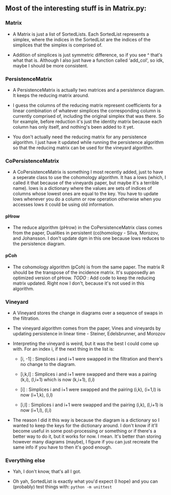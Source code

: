 ## Most of the interesting stuff is in Matrix.py:

### Matrix

* A Matrix is just a list of SortedLists. Each SortedList represents a simplex, where the indices in the SortedList are the indices of the simplices that the simplex is comprised of.

* Addition of simplices is just symmetric difference, so if you see ^ that's what that is. Although I also just have a function called 'add_col', so idk, maybe I should be more consistent.

### PersistenceMatrix

* A PersistenceMatrix is actually two matrices and a persistence diagram. It keeps the reducing matrix around.

* I guess the columns of the reducing matrix represent coefficients for a linear combination of whatever simplices the corresponding column is currently comprised of, including the original simplex that was there. So for example, before reduction it's just the identity matrix because each column has only itself, and nothing's been added to it yet.

* You don't actually need the reducing matrix for any persistence algorithm. I just have it updated while running the persistence algorithm so that the reducing matrix can be used for the vineyard algorithm.

### CoPersistenceMatrix

* A CoPersistenceMatrix is something I most recently added, just to have a seperate class to use the cohomology algorithm. It has a lows (which, I called it that because of the vineyards paper, but maybe it's a terrible name). lows is a dictionary where the values are sets of indices of columns whose lowest ones are equal to the key. You have to update lows whenever you do a column or row operation otherwise when you accesses lows it could be using old information.

#### pHrow

* The reduce algorithm (pHrow) in the CoPersistenceMatrix class comes from the paper, Dualities in persistent (co)homology - Silva, Morozov, and Johansson. I don't update dgm in this one because lows reduces to the persistence diagram.

#### pCoh

* The cohomology algorithm (pCoh) is from the same paper. The matrix R should be the transpose of the incidence matrix. It's supposedly an optimized version of pHrow.
*TODO* : Add code to keep the reducing matrix updated. Right now I don't, because it's not used in this algorithm.

### Vineyard

* A Vineyard stores the change in diagrams over a sequence of swaps in the filtration.

* The vineyard algorithm comes from the paper, Vines and vineyards by updating persistence in linear time - Steiner, Edelsbrunner, and Morozov

* Interpreting the vineyard is weird, but it was the best I could come up with. For an index i, if the next thing in the list is:

	* [i, -1] : Simplices i and i+1 were swapped in the filtration and there's no change to the diagram.

	* [i,k,l] : Simplices i and i+1 were swapped and there was a pairing (k,i), (l,i+1) which is now (k,i+1), (l,i)

	* [i]			: Simplices i and i+1 were swapped and the pairing (i,k), (i+1,l) is now (i+1,k), (i,l)

	* [i,l]		: Simplices i and i+1 were swapped and the pairing (i,k), (l,i+1) is now (i+1,l), (l,i)

* The reason I did it this way is because the diagram is a dictionary so I wanted to keep the keys for the dictionary around. I don't know if it'll become useful in some post-processing or something or if there's a better way to do it, but it works for now. I mean. It's better than storing however many diagrams (maybe), I figure if you can just recreate the same info if you have to then it's good enough.

### Everything else

* Yah, I don't know, that's all I got.

* Oh yah, SortedList is exactly what you'd expect (I hope) and you can (probably) test things with:
`python -m unittest`
